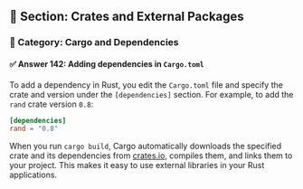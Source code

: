 ## 📘 Section: Crates and External Packages  
### 🔹 Category: Cargo and Dependencies  
#### ✅ Answer 142: Adding dependencies in `Cargo.toml`

To add a dependency in Rust, you edit the `Cargo.toml` file and specify the crate and version under the `[dependencies]` section. For example, to add the `rand` crate version `0.8`:

```toml
[dependencies]
rand = "0.8"
```

When you run `cargo build`, Cargo automatically downloads the specified crate and its dependencies from [crates.io](https://crates.io), compiles them, and links them to your project. This makes it easy to use external libraries in your Rust applications.
